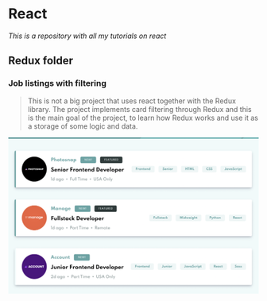 # React

*This is a repository with all my tutorials on react*

## Redux folder

### Job listings with filtering

> This is not a big project that uses react 
> together with the Redux library. The project 
> implements card filtering through Redux and 
> this is the main goal of the project, to learn 
> how Redux works and use it as a storage of 
> some logic and data.

<a href="https://www.youtube.com/watch?v=9VIPbm9x5go&list=PLH3NFo4HRZaXF0nj_INkmNqfBapZ4sxZB">
    <img src="./README-IMAGES/job_listings_with_filtering.png">
</a>

